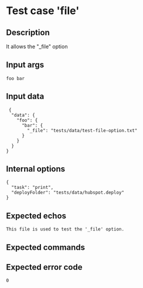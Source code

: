 # Test case 'file'

## Description

It allows the "_file" option

## Input args

    foo bar

## Input data

     {
      "data": {
        "foo": {
          "bar": {
            "_file": "tests/data/test-file-option.txt"
          }
        }
      }
    }

## Internal options

    {
      "task": "print",
      "deployFolder": "tests/data/hubspot.deploy"
    }

## Expected echos

    This file is used to test the '_file' option.

## Expected commands

## Expected error code

    0

